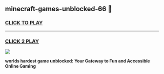 
## minecraft-games-unblocked-66 👋
<h3>
<a href="https://premium.freeplayer.one?title=minecraft-games-unblocked-66&ref=14F">CLICK TO PLAY</a></h3>
<hr>

<h3>
<a href="https://premium.freeplayer.one?title=minecraft-games-unblocked-66&ref=14F">CLICK 2 PLAY</a>
  
</h3>

<a href="https://premium.freeplayer.one?title=minecraft-games-unblocked-66&ref=12F/"><img src="https://clearcache.store/games.png"></a>


**worlds hardest game unblocked: Your Gateway to Fun and Accessible Online Gaming**

